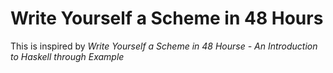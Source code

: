 # Write Yourself a Scheme in 48 Hours

This is inspired by *Write Yourself a Scheme in 48 Hourse - An Introduction to Haskell through Example*
